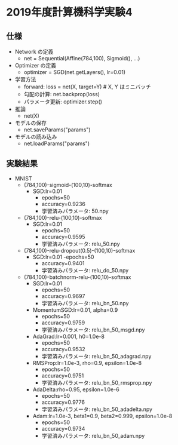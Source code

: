 # 2019年度計算機科学実験4

## 仕様
- Network の定義
	- net = Sequential(Affine(784,100), Sigmoid(), ...)
- Optimizer の定義
	- optimizer = SGD(net.getLayers(), lr=0.01)
- 学習方法
	- forward: loss = net(X, target=Y) # X, Y はミニバッチ
	- 勾配の計算: net.backprop(loss)
	- パラメータ更新: optimizer.step()
- 推論
	- net(X)
- モデルの保存
	- net.saveParams("params")
- モデルの読み込み
	- net.loadParams("params")

## 実験結果
- MNIST
	- (784,100)-sigmoid-(100,10)-softmax
		- SGD:lr=0.01
			- epochs=50
			- accuracy=0.9236
			- 学習済みパラメータ: 50.npy
	- (784,100)-relu-(100,10)-softmax
		- SGD:lr=0.01	
			- epochs=50
			- accuracy=0.9595
			- 学習済みパラメータ: relu_50.npy
	- (784,100)-relu-dropout(0.5)-(100,10)-softmax
		- SGD:lr=0.01
			-epochs=50
			- accuracy=0.9401
			- 学習済みパラメータ: relu_do_50.npy
	- (784,100)-batchnorm-relu-(100,10)-softmax
		- SGD:lr=0.01
			- epochs=50
			- accuracy=0.9697
			- 学習済みパラメータ: relu_bn_50.npy
		- MomentumSGD:lr=0.01, alpha=0.9
			- epochs=50
			- accuracy=0.9759
			- 学習済みパラメータ: relu_bn_50_msgd.npy
		- AdaGrad:lr=0.001, h0=1.0e-8 
			- epochs=50
			- accuracy=0.9532
			- 学習済みパラメータ: relu_bn_50_adagrad.npy
		- RMSProp:lr=1.0e-3, rho=0.9, epsilon=1.0e-8
			- epochs=50
			- accuracy=0.9751
			- 学習済みパラメータ: relu_bn_50_rmsprop.npy
		- AdaDelta:rho=0.95, epsilon=1.0e-6
			- epochs=50
			- accuracy=0.9776
			- 学習済みパラメータ: relu_bn_50_adadelta.npy
		- Adam:lr=1.0e-3, beta1=0.9, beta2=0.999, epsilon=1.0e-8
			- epochs=50
			- accuracy=0.9734
			- 学習済みパラメータ: relu_bn_50_adam.npy
